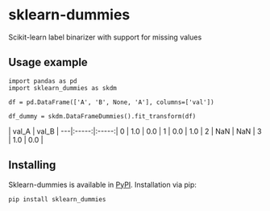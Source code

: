 # sklearn-dummies
Scikit-learn label binarizer with support for missing values

## Usage example

```
import pandas as pd
import sklearn_dummies as skdm

df = pd.DataFrame(['A', 'B', None, 'A'], columns=['val'])

df_dummy = skdm.DataFrameDummies().fit_transform(df)

```

   | val_A | val_B |
---|:-----:|:-----:|
0  |   1.0 |   0.0 |
1  |   0.0 |   1.0 |
2  |   NaN |   NaN |
3  |   1.0 |   0.0 |

## Installing

Sklearn-dummies is available in [PyPI](https://pypi.python.org/pypi/sklearn_dummies). Installation via pip:

```
pip install sklearn_dummies
```